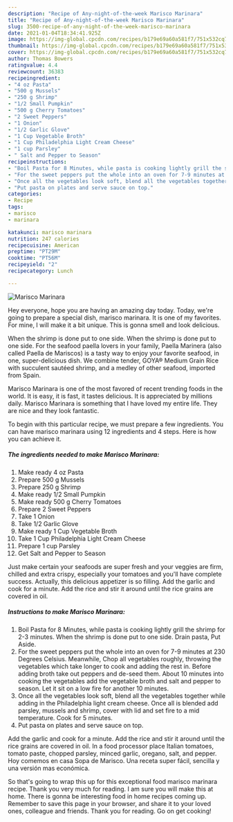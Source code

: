 ```yaml
---
description: "Recipe of Any-night-of-the-week Marisco Marinara"
title: "Recipe of Any-night-of-the-week Marisco Marinara"
slug: 3500-recipe-of-any-night-of-the-week-marisco-marinara
date: 2021-01-04T18:34:41.925Z
image: https://img-global.cpcdn.com/recipes/b179e69a60a581f7/751x532cq70/marisco-marinara-recipe-main-photo.jpg
thumbnail: https://img-global.cpcdn.com/recipes/b179e69a60a581f7/751x532cq70/marisco-marinara-recipe-main-photo.jpg
cover: https://img-global.cpcdn.com/recipes/b179e69a60a581f7/751x532cq70/marisco-marinara-recipe-main-photo.jpg
author: Thomas Bowers
ratingvalue: 4.4
reviewcount: 36383
recipeingredient:
- "4 oz Pasta"
- "500 g Mussels"
- "250 g Shrimp"
- "1/2 Small Pumpkin"
- "500 g Cherry Tomatoes"
- "2 Sweet Peppers"
- "1 Onion"
- "1/2 Garlic Glove"
- "1 Cup Vegetable Broth"
- "1 Cup Philadelphia Light Cream Cheese"
- "1 cup Parsley"
- " Salt and Pepper to Season"
recipeinstructions:
- "Boil Pasta for 8 Minutes, while pasta is cooking lightly grill the shrimp for 2-3 minutes. When the shrimp is done put to one side. Drain pasta, Put Aside."
- "For the sweet peppers put the whole into an oven for 7-9 minutes at 230 Degrees Celsius. Meanwhile, Chop all vegetables roughly, throwing the vegetables which take longer to cook and adding the rest in. Before adding broth take out peppers and de-seed them. About 10 minutes into cooking the vegetables add the vegetable broth and salt and pepper to season. Let it sit on a low fire for another 10 minutes."
- "Once all the vegetables look soft, blend all the vegetables together while adding in the Philadelphia light cream cheese. Once all is blended add parsley, mussels and shrimp, cover with lid and set fire to a mid temperature. Cook for 5 minutes."
- "Put pasta on plates and serve sauce on top."
categories:
- Recipe
tags:
- marisco
- marinara

katakunci: marisco marinara 
nutrition: 247 calories
recipecuisine: American
preptime: "PT29M"
cooktime: "PT56M"
recipeyield: "2"
recipecategory: Lunch

---
```



![Marisco Marinara](https://img-global.cpcdn.com/recipes/b179e69a60a581f7/751x532cq70/marisco-marinara-recipe-main-photo.jpg)

Hey everyone, hope you are having an amazing day today. Today, we're going to prepare a special dish, marisco marinara. It is one of my favorites. For mine, I will make it a bit unique. This is gonna smell and look delicious.

When the shrimp is done put to one side. When the shrimp is done put to one side. For the seafood paella lovers in your family, Paella Marinera (also called Paella de Mariscos) is a tasty way to enjoy your favorite seafood, in one, super-delicious dish. We combine tender, GOYA® Medium Grain Rice with succulent sautéed shrimp, and a medley of other seafood, imported from Spain.

Marisco Marinara is one of the most favored of recent trending foods in the world. It is easy, it is fast, it tastes delicious. It is appreciated by millions daily. Marisco Marinara is something that I have loved my entire life. They are nice and they look fantastic.


To begin with this particular recipe, we must prepare a few ingredients. You can have marisco marinara using 12 ingredients and 4 steps. Here is how you can achieve it.

<!--inarticleads1-->

##### The ingredients needed to make Marisco Marinara:

1. Make ready 4 oz Pasta
1. Prepare 500 g Mussels
1. Prepare 250 g Shrimp
1. Make ready 1/2 Small Pumpkin
1. Make ready 500 g Cherry Tomatoes
1. Prepare 2 Sweet Peppers
1. Take 1 Onion
1. Take 1/2 Garlic Glove
1. Make ready 1 Cup Vegetable Broth
1. Take 1 Cup Philadelphia Light Cream Cheese
1. Prepare 1 cup Parsley
1. Get  Salt and Pepper to Season


Just make certain your seafoods are super fresh and your veggies are firm, chilled and extra crispy, especially your tomatoes and you&#39;ll have complete success. Actually, this delicious appetizer is so filling. Add the garlic and cook for a minute. Add the rice and stir it around until the rice grains are covered in oil. 

<!--inarticleads2-->

##### Instructions to make Marisco Marinara:

1. Boil Pasta for 8 Minutes, while pasta is cooking lightly grill the shrimp for 2-3 minutes. When the shrimp is done put to one side. Drain pasta, Put Aside.
1. For the sweet peppers put the whole into an oven for 7-9 minutes at 230 Degrees Celsius. Meanwhile, Chop all vegetables roughly, throwing the vegetables which take longer to cook and adding the rest in. Before adding broth take out peppers and de-seed them. About 10 minutes into cooking the vegetables add the vegetable broth and salt and pepper to season. Let it sit on a low fire for another 10 minutes.
1. Once all the vegetables look soft, blend all the vegetables together while adding in the Philadelphia light cream cheese. Once all is blended add parsley, mussels and shrimp, cover with lid and set fire to a mid temperature. Cook for 5 minutes.
1. Put pasta on plates and serve sauce on top.


Add the garlic and cook for a minute. Add the rice and stir it around until the rice grains are covered in oil. In a food processor place Italian tomatoes, tomato paste, chopped parsley, minced garlic, oregano, salt, and pepper. Hoy comemos en casa Sopa de Marisco. Una receta super fácil, sencilla y una versión mas económica. 

So that's going to wrap this up for this exceptional food marisco marinara recipe. Thank you very much for reading. I am sure you will make this at home. There is gonna be interesting food in home recipes coming up. Remember to save this page in your browser, and share it to your loved ones, colleague and friends. Thank you for reading. Go on get cooking!
